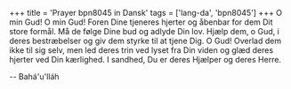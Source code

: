 +++
title = 'Prayer bpn8045 in Dansk'
tags = ['lang-da', 'bpn8045']
+++
O min Gud! O min Gud! Foren Dine tjeneres hjerter og åbenbar for dem Dit store formål. Må de følge Dine bud og adlyde Din lov. Hjælp dem, o Gud, i deres bestræbelser og giv dem styrke til at tjene Dig. O Gud! Overlad dem ikke til sig selv, men led deres trin ved lyset fra Din viden og glæd deres hjerter ved Din kærlighed. I sandhed, Du er deres Hjælper og deres Herre.

-- Bahá'u'lláh
